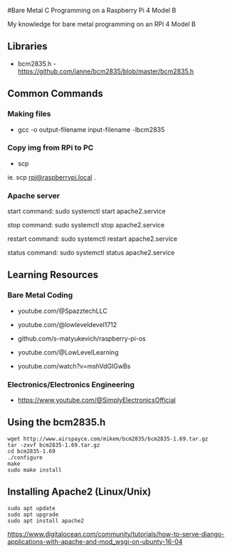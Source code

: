 #Bare Metal C Programming on a Raspberry Pi 4 Model B

My knowledge for bare metal programming on an RPi 4 Model B

## Libraries

- bcm2835.h - https://github.com/janne/bcm2835/blob/master/bcm2835.h

## Common Commands

### Making files

- gcc -o output-filename input-filename -lbcm2835  

### Copy img from RPi to PC

- scp <from> <to> 

ie. scp rpi@raspberrypi.local .

### Apache server

start command: sudo systemctl start apache2.service

stop command: sudo systemctl stop apache2.service

restart command: sudo systemctl restart apache2.service

status command: sudo systemctl status apache2.service

## Learning Resources

### Bare Metal Coding

- youtube.com/@SpazztechLLC

- youtube.com/@lowleveldevel1712

- github.com/s-matyukevich/raspberry-pi-os

- youtube.com/@LowLevelLearning

- youtube.com/watch?v=mshVdGIGwBs

### Electronics/Electronics Engineering

- https://www.youtube.com/@SimplyElectronicsOfficial

## Using the bcm2835.h

```
wget http://www.airspayce.com/mikem/bcm2835/bcm2835-1.69.tar.gz
tar -zxvf bcm2835-1.69.tar.gz
cd bcm2835-1.69
./configure
make
sudo make install
```

## Installing Apache2 (Linux/Unix)

```
sudo apt update
sudo apt upgrade
sudo apt install apache2
```

https://www.digitalocean.com/community/tutorials/how-to-serve-django-applications-with-apache-and-mod_wsgi-on-ubunty-16-04
